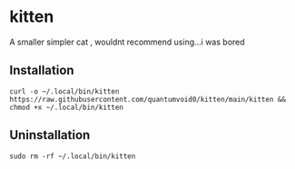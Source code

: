 # kitten
A smaller simpler cat , wouldnt recommend using...i was bored


## Installation

```fish
curl -o ~/.local/bin/kitten https://raw.githubusercontent.com/quantumvoid0/kitten/main/kitten && chmod +x ~/.local/bin/kitten
```

## Uninstallation

```fish
sudo rm -rf ~/.local/bin/kitten
```

